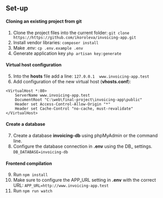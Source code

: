 ## Set-up
#### Cloning an existing project from git
1. Clone the project files into the current folder: 
   ```git clone https://https://github.com/ikoroleva/invoicing-app.git```
2. Install vendor libraries: `composer install`
3. Make .env: `cp .env.example .env`
4. Generate application key `php artisan key:generate`

#### Virtual host configuration
5. Into the **hosts** file add a line: `127.0.0.1  www.invoicing-app.test`
6. Add configuration of the new virtual host (**vhosts.conf**):
```
<VirtualHost *:80>
    ServerName www.invoicing-app.test
    DocumentRoot "C:\web\final-project\invoicing-app\public"
    Header set Access-Control-Allow-Origin "*"
    Header set Cache-Control "no-cache, must-revalidate"
</VirtualHost>
```
#### Create a database
7. Create a database **invoicing-db** using phpMyAdmin or the command line.
8. Configure the database connection in **.env** using the DB_ settings.
`DB_DATABASE=invoicing-db`
#### Frontend compilation
9. Run `npm install`
10. Make sure to configure the APP_URL setting in **.env** with the correct URL: 
`APP_URL=http://www.invoicing-app.test`
11. Run `npm run watch`
